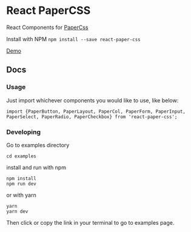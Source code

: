 # React PaperCSS

React Components for [PaperCss](https://github.com/papercss/papercss)

Install with NPM `npm install --save react-paper-css`

[Demo](https://papercss.github.io/React-Paper-CSS-Page/)

## Docs

### Usage

Just import whichever components you would like to use, like below:

```
import {PaperButton, PaperLayout, PaperCol, PaperForm, PaperInput, PaperSelect, PaperRadio, PaperCheckbox} from 'react-paper-css';
```

### Developing

Go to examples directory

```
cd examples
```

install and run with npm

```
npm install
npm run dev
```

or with yarn

```
yarn
yarn dev
```

Then click or copy the link in your terminal to go to examples page.

